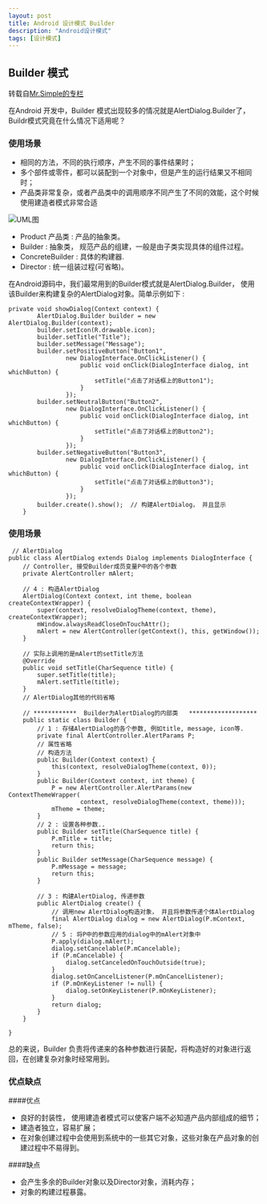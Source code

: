 ```yaml
---
layout: post
title: Android 设计模式 Builder
description: "Android设计模式"
tags: [设计模式]
---
```


## Builder 模式

转载自[Mr.Simple的专栏]("http://blog.csdn.net/bboyfeiyu/article/details/24375481")

在Android 开发中，Builder 模式出现较多的情况就是AlertDialog.Builder了，Buildr模式究竟在什么情况下适用呢？

### 使用场景



- 相同的方法，不同的执行顺序，产生不同的事件结果时；
- 多个部件或零件，都可以装配到一个对象中，但是产生的运行结果又不相同时；
- 产品类非常复杂，或者产品类中的调用顺序不同产生了不同的效能，这个时候使用建造者模式非常合适


![UML图](http://img2.imgtn.bdimg.com/it/u=3669888755,2800577221&fm=15&gp=0.jpg)

- Product 产品类 :  产品的抽象类。
- Builder : 抽象类， 规范产品的组建，一般是由子类实现具体的组件过程。
- ConcreteBuilder : 具体的构建器.
- Director : 统一组装过程(可省略)。


在Android源码中，我们最常用到的Builder模式就是AlertDialog.Builder， 使用该Builder来构建复杂的AlertDialog对象。简单示例如下 : 


    private void showDialog(Context context) {  
            AlertDialog.Builder builder = new AlertDialog.Builder(context);  
            builder.setIcon(R.drawable.icon);  
            builder.setTitle("Title");  
            builder.setMessage("Message");  
            builder.setPositiveButton("Button1",  
                    new DialogInterface.OnClickListener() {  
                        public void onClick(DialogInterface dialog, int whichButton) {  
                            setTitle("点击了对话框上的Button1");  
                        }  
                    });  
            builder.setNeutralButton("Button2",  
                    new DialogInterface.OnClickListener() {  
                        public void onClick(DialogInterface dialog, int whichButton) {  
                            setTitle("点击了对话框上的Button2");  
                        }  
                    });  
            builder.setNegativeButton("Button3",  
                    new DialogInterface.OnClickListener() {  
                        public void onClick(DialogInterface dialog, int whichButton) {  
                            setTitle("点击了对话框上的Button3");  
                        }  
                    });  
            builder.create().show();  // 构建AlertDialog， 并且显示
        } 
        
     
        
### 使用场景
       
 
 
     // AlertDialog
    public class AlertDialog extends Dialog implements DialogInterface {
        // Controller, 接受Builder成员变量P中的各个参数
        private AlertController mAlert;

        // 4 : 构造AlertDialog
        AlertDialog(Context context, int theme, boolean createContextWrapper) {
            super(context, resolveDialogTheme(context, theme), createContextWrapper);
            mWindow.alwaysReadCloseOnTouchAttr();
            mAlert = new AlertController(getContext(), this, getWindow());
        }

        // 实际上调用的是mAlert的setTitle方法
        @Override
        public void setTitle(CharSequence title) {
            super.setTitle(title);
            mAlert.setTitle(title);
        }
        // AlertDialog其他的代码省略
        
        // ************  Builder为AlertDialog的内部类   *******************
        public static class Builder {
            // 1 : 存储AlertDialog的各个参数, 例如title, message, icon等.
            private final AlertController.AlertParams P;
            // 属性省略
            // 构造方法
            public Builder(Context context) {
                this(context, resolveDialogTheme(context, 0));
            }
            public Builder(Context context, int theme) {
                P = new AlertController.AlertParams(new ContextThemeWrapper(
                        context, resolveDialogTheme(context, theme)));
                mTheme = theme;
            }     
            // 2 : 设置各种参数..
            public Builder setTitle(CharSequence title) {
                P.mTitle = title;
                return this;
            }
            public Builder setMessage(CharSequence message) {
                P.mMessage = message;
                return this;
            }
            
            // 3 : 构建AlertDialog, 传递参数
            public AlertDialog create() {
                // 调用new AlertDialog构造对象， 并且将参数传递个体AlertDialog 
                final AlertDialog dialog = new AlertDialog(P.mContext, mTheme, false);
                // 5 : 将P中的参数应用的dialog中的mAlert对象中
                P.apply(dialog.mAlert);
                dialog.setCancelable(P.mCancelable);
                if (P.mCancelable) {
                    dialog.setCanceledOnTouchOutside(true);
                }
                dialog.setOnCancelListener(P.mOnCancelListener);
                if (P.mOnKeyListener != null) {
                    dialog.setOnKeyListener(P.mOnKeyListener);
                }
                return dialog;
            }
        }
        
    }


总的来说，Builder 负责将传递来的各种参数进行装配，将构造好的对象进行返回，在创建复杂对象时经常用到。
       
      


### 优点缺点

####优点

* 良好的封装性， 使用建造者模式可以使客户端不必知道产品内部组成的细节；
* 建造者独立，容易扩展；
* 在对象创建过程中会使用到系统中的一些其它对象，这些对象在产品对象的创建过程中不易得到。

####缺点

* 会产生多余的Builder对象以及Director对象，消耗内存；
* 对象的构建过程暴露。






